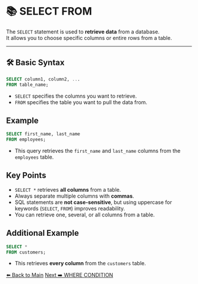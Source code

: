 <!-- markdownlint-disable MD033 -->
<!-- markdownlint-disable MD004 -->

# 📚 SELECT FROM

The `SELECT` statement is used to **retrieve data** from a database.  
It allows you to choose specific columns or entire rows from a table.

---

## 🛠️ Basic Syntax

```sql
SELECT column1, column2, ...
FROM table_name;
```

- `SELECT` specifies the columns you want to retrieve.
- `FROM` specifies the table you want to pull the data from.

## Example

```sql
SELECT first_name, last_name
FROM employees;
```

- This query retrieves the `first_name` and `last_name` columns from the `employees` table.

## Key Points

- `SELECT *` retrieves **all columns** from a table.
- Always separate multiple columns with **commas**.
- SQL statements are **not case-sensitive**, but using uppercase for keywords (`SELECT`, `FROM`) improves readability.
- You can retrieve one, several, or all columns from a table.

## Additional Example

```sql
SELECT *
FROM customers;
```

- This retrieves **every column** from the `customers` table.

[⬅️ Back to Main](../../README.md)   [Next ➡️ WHERE CONDITION](wherecondition.md)
